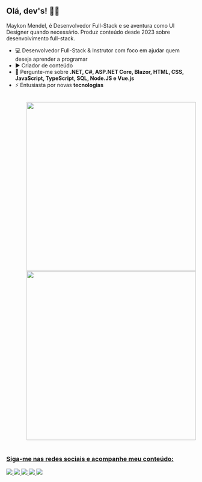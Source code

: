 <h2>Olá, dev's! 🖖🏻</h2>

<p>Maykon Mendel, é Desenvolvedor Full-Stack e se aventura como UI Designer quando necessário. Produz conteúdo desde 2023 sobre desenvolvimento full-stack.</p>

- 💻 Desenvolvedor Full-Stack & Instrutor com foco em ajudar quem deseja aprender a programar
- ▶️ Criador de conteúdo
- 💬 Pergunte-me sobre **.NET, C#, ASP.NET Core, Blazor, HTML, CSS, JavaScript, TypeScript, SQL, Node.JS e Vue.js**
- ⚡ Entusiasta por novas **tecnologias**

<br>

<div align="right">
  <a href="https://github.com/maykonmendel">
  <img width="450em" src="https://github-readme-stats.vercel.app/api?username=maykonmendel&show_icons=true"/>
  <img width="450em"  margin-left="2em" src="https://github-readme-stats.vercel.app/api/top-langs/?username=maykonmendel&layout=compact"/>
</div>

<br>

<h3>Siga-me nas redes sociais e acompanhe meu conteúdo:</h3> 
<div align="left">
  <a href="https://www.instagram.com/maykonmendel.dev/" alt="Instagram">
    <img src="https://img.shields.io/badge/-Instagram-4C1D95?style=for-the-badge&logo=Instagram&logoColor=FFF"/>
  </a>
  
  <a href="https://www.linkedin.com/in/maykon-mendel" alt="Linkedin">
    <img src="https://img.shields.io/badge/-Linkedin-4C1D95?style=for-the-badge&logo=Linkedin&logoColor=FFF"/>
  </a>
  
  <a href="https://discord.gg/Xnppwfx98c" alt="Discord">
    <img src="https://img.shields.io/badge/-Discord-4C1D95?style=for-the-badge&logo=Discord&logoColor=FFF"/>
  </a>
  
  <a href="https://twitch.tv/maykonmendeldev" alt="Twitch">
    <img src="https://img.shields.io/badge/-Twitch-4C1D95?style=for-the-badge&logo=Twitch&logoColor=FFF"/>
  </a>
  
  <a href="https://youtube.com.br/@maykonmendeldev" alt="Youtube">
    <img src="https://img.shields.io/badge/-Youtube-4C1D95?style=for-the-badge&logo=Youtube&logoColor=FFF"/>
  </a>
  </div>
